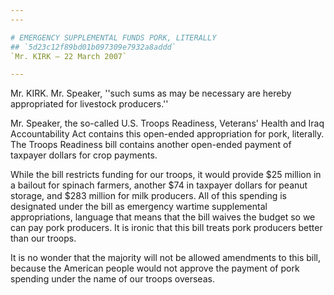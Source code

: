 ```yaml
---
---

# EMERGENCY SUPPLEMENTAL FUNDS PORK, LITERALLY
## `5d23c12f89bd01b097309e7932a8addd`
`Mr. KIRK — 22 March 2007`

---
```



Mr. KIRK. Mr. Speaker, ''such sums as may be necessary are hereby 
appropriated for livestock producers.''

Mr. Speaker, the so-called U.S. Troops Readiness, Veterans' Health 
and Iraq Accountability Act contains this open-ended appropriation for 
pork, literally. The Troops Readiness bill contains another open-ended 
payment of taxpayer dollars for crop payments.

While the bill restricts funding for our troops, it would provide $25 
million in a bailout for spinach farmers, another $74 in taxpayer 
dollars for peanut storage, and $283 million for milk producers. All of 
this spending is designated under the bill as emergency wartime 
supplemental appropriations, language that means that the bill waives 
the budget so we can pay pork producers. It is ironic that this bill 
treats pork producers better than our troops.

It is no wonder that the majority will not be allowed amendments to 
this bill, because the American people would not approve the payment of 
pork spending under the name of our troops overseas.
